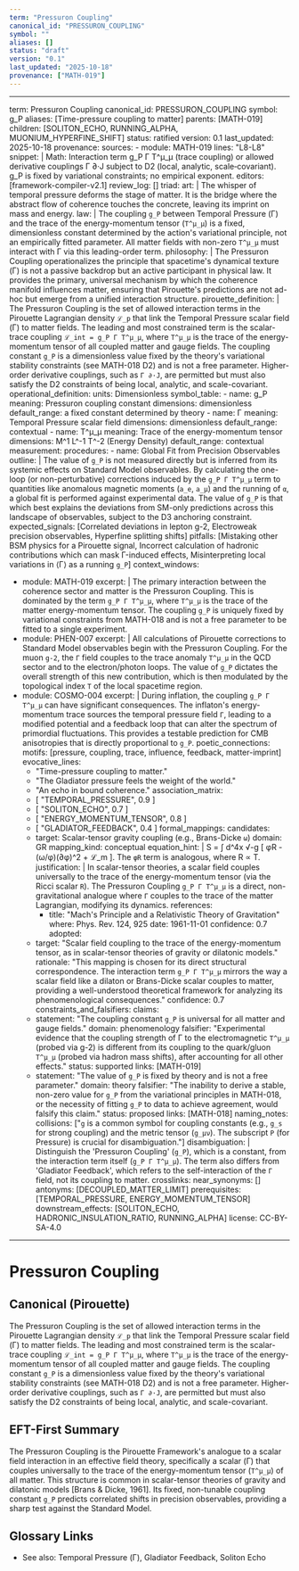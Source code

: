 ```yaml
---
term: "Pressuron Coupling"
canonical_id: "PRESSURON_COUPLING"
symbol: ""
aliases: []
status: "draft"
version: "0.1"
last_updated: "2025-10-18"
provenance: ["MATH-019"]
---
```


---
term: Pressuron Coupling
canonical_id: PRESSURON_COUPLING
symbol: g_P
aliases: [Time-pressure coupling to matter]
parents: [MATH-019]
children: [SOLITON_ECHO, RUNNING_ALPHA, MUONIUM_HYPERFINE_SHIFT]
status: ratified
version: 0.1
last_updated: 2025-10-18
provenance:
  sources:
    - module: MATH-019
      lines: "L8-L8"
      snippet: |
        Math: Interaction term g_P Γ T^μ_μ (trace coupling) or allowed derivative couplings Γ ∂·J subject to D2 (local, analytic, scale‑covariant). g_P is fixed by variational constraints; no empirical exponent.
  editors: [framework-compiler-v2.1]
  review_log: []
triad:
  art: |
    The whisper of temporal pressure deforms the stage of matter. It is the bridge where the abstract flow of coherence touches the concrete, leaving its imprint on mass and energy.
  law: |
    The coupling `g_P` between Temporal Pressure (Γ) and the trace of the energy-momentum tensor (`T^μ_μ`) is a fixed, dimensionless constant determined by the action's variational principle, not an empirically fitted parameter. All matter fields with non-zero `T^μ_μ` must interact with Γ via this leading-order term.
  philosophy: |
    The Pressuron Coupling operationalizes the principle that spacetime's dynamical texture (Γ) is not a passive backdrop but an active participant in physical law. It provides the primary, universal mechanism by which the coherence manifold influences matter, ensuring that Pirouette's predictions are not ad-hoc but emerge from a unified interaction structure.
pirouette_definition: |
  The Pressuron Coupling is the set of allowed interaction terms in the Pirouette Lagrangian density `ℒ_p` that link the Temporal Pressure scalar field (Γ) to matter fields. The leading and most constrained term is the scalar-trace coupling `ℒ_int = g_P Γ T^μ_μ`, where `T^μ_μ` is the trace of the energy-momentum tensor of all coupled matter and gauge fields. The coupling constant `g_P` is a dimensionless value fixed by the theory's variational stability constraints (see MATH-018 D2) and is not a free parameter. Higher-order derivative couplings, such as `Γ ∂·J`, are permitted but must also satisfy the D2 constraints of being local, analytic, and scale-covariant.
operational_definition:
  units: Dimensionless
  symbol_table:
    - name: g_P
      meaning: Pressuron coupling constant
      dimensions: dimensionless
      default_range: a fixed constant determined by theory
    - name: Γ
      meaning: Temporal Pressure scalar field
      dimensions: dimensionless
      default_range: contextual
    - name: T^μ_μ
      meaning: Trace of the energy-momentum tensor
      dimensions: M^1 L^-1 T^-2 (Energy Density)
      default_range: contextual
  measurement:
    procedures:
      - name: Global Fit from Precision Observables
        outline: |
          The value of `g_P` is not measured directly but is inferred from its systemic effects on Standard Model observables. By calculating the one-loop (or non-perturbative) corrections induced by the `g_P Γ T^μ_μ` term to quantities like anomalous magnetic moments (`a_e`, `a_μ`) and the running of `α`, a global fit is performed against experimental data. The value of `g_P` is that which best explains the deviations from SM-only predictions across this landscape of observables, subject to the D3 anchoring constraint.
        expected_signals: [Correlated deviations in lepton g-2, Electroweak precision observables, Hyperfine splitting shifts]
        pitfalls: [Mistaking other BSM physics for a Pirouette signal, Incorrect calculation of hadronic contributions which can mask Γ-induced effects, Misinterpreting local variations in ⟨Γ⟩ as a running `g_P`]
context_windows:
  - module: MATH-019
    excerpt: |
      The primary interaction between the coherence sector and matter is the Pressuron Coupling. This is dominated by the term `g_P Γ T^μ_μ`, where `T^μ_μ` is the trace of the matter energy-momentum tensor. The coupling `g_P` is uniquely fixed by variational constraints from MATH-018 and is not a free parameter to be fitted to a single experiment.
  - module: PHEN-007
    excerpt: |
      All calculations of Pirouette corrections to Standard Model observables begin with the Pressuron Coupling. For the muon `g-2`, the `Γ` field couples to the trace anomaly `T^μ_μ` in the QCD sector and to the electron/photon loops. The value of `g_P` dictates the overall strength of this new contribution, which is then modulated by the topological index `T` of the local spacetime region.
  - module: COSMO-004
    excerpt: |
      During inflation, the coupling `g_P Γ T^μ_μ` can have significant consequences. The inflaton's energy-momentum trace sources the temporal pressure field `Γ`, leading to a modified potential and a feedback loop that can alter the spectrum of primordial fluctuations. This provides a testable prediction for CMB anisotropies that is directly proportional to `g_P`.
poetic_connections:
  motifs: [pressure, coupling, trace, influence, feedback, matter-imprint]
  evocative_lines:
    - "Time-pressure coupling to matter."
    - "The Gladiator pressure feels the weight of the world."
    - "An echo in bound coherence."
  association_matrix:
    - [ "TEMPORAL_PRESSURE", 0.9 ]
    - [ "SOLITON_ECHO", 0.7 ]
    - [ "ENERGY_MOMENTUM_TENSOR", 0.8 ]
    - [ "GLADIATOR_FEEDBACK", 0.4 ]
formal_mappings:
  candidates:
    - target: Scalar-tensor gravity coupling (e.g., Brans-Dicke `ω`)
      domain: GR
      mapping_kind: conceptual
      equation_hint: |
        S = ∫ d^4x √-g [ φR - (ω/φ)(∂φ)^2 + ℒ_m ]. The `φR` term is analogous, where R ∝ T.
      justification: |
        In scalar-tensor theories, a scalar field couples universally to the trace of the energy-momentum tensor (via the Ricci scalar `R`). The Pressuron Coupling `g_P Γ T^μ_μ` is a direct, non-gravitational analogue where `Γ` couples to the trace of the matter Lagrangian, modifying its dynamics.
      references:
        - title: "Mach's Principle and a Relativistic Theory of Gravitation"
          where: Phys. Rev. 124, 925
          date: 1961-11-01
      confidence: 0.7
  adopted:
    - target: "Scalar field coupling to the trace of the energy-momentum tensor, as in scalar-tensor theories of gravity or dilatonic models."
      rationale: "This mapping is chosen for its direct structural correspondence. The interaction term `g_P Γ T^μ_μ` mirrors the way a scalar field like a dilaton or Brans-Dicke scalar couples to matter, providing a well-understood theoretical framework for analyzing its phenomenological consequences."
      confidence: 0.7
constraints_and_falsifiers:
  claims:
    - statement: "The coupling constant `g_P` is universal for all matter and gauge fields."
      domain: phenomenology
      falsifier: "Experimental evidence that the coupling strength of Γ to the electromagnetic `T^μ_μ` (probed via g-2) is different from its coupling to the quark/gluon `T^μ_μ` (probed via hadron mass shifts), after accounting for all other effects."
      status: supported
      links: [MATH-019]
    - statement: "The value of `g_P` is fixed by theory and is not a free parameter."
      domain: theory
      falsifier: "The inability to derive a stable, non-zero value for `g_P` from the variational principles in MATH-018, or the necessity of fitting `g_P` to data to achieve agreement, would falsify this claim."
      status: proposed
      links: [MATH-018]
naming_notes:
  collisions: ["`g` is a common symbol for coupling constants (e.g., `g_s` for strong coupling) and the metric tensor (`g_μν`). The subscript `P` (for Pressure) is crucial for disambiguation."]
  disambiguation: |
    Distinguish the 'Pressuron Coupling' (`g_P`), which is a constant, from the interaction term itself (`g_P Γ T^μ_μ`). The term also differs from 'Gladiator Feedback', which refers to the self-interaction of the `Γ` field, not its coupling to matter.
crosslinks:
  near_synonyms: []
  antonyms: [DECOUPLED_MATTER_LIMIT]
  prerequisites: [TEMPORAL_PRESSURE, ENERGY_MOMENTUM_TENSOR]
  downstream_effects: [SOLITON_ECHO, HADRONIC_INSULATION_RATIO, RUNNING_ALPHA]
license: CC-BY-SA-4.0
---

# Pressuron Coupling

## Canonical (Pirouette)
The Pressuron Coupling is the set of allowed interaction terms in the Pirouette Lagrangian density `ℒ_p` that link the Temporal Pressure scalar field (Γ) to matter fields. The leading and most constrained term is the scalar-trace coupling `ℒ_int = g_P Γ T^μ_μ`, where `T^μ_μ` is the trace of the energy-momentum tensor of all coupled matter and gauge fields. The coupling constant `g_P` is a dimensionless value fixed by the theory's variational stability constraints (see MATH-018 D2) and is not a free parameter. Higher-order derivative couplings, such as `Γ ∂·J`, are permitted but must also satisfy the D2 constraints of being local, analytic, and scale-covariant.

## EFT-First Summary
The Pressuron Coupling is the Pirouette Framework's analogue to a scalar field interaction in an effective field theory, specifically a scalar (Γ) that couples universally to the trace of the energy-momentum tensor (`T^μ_μ`) of all matter. This structure is common in scalar-tensor theories of gravity and dilatonic models [Brans & Dicke, 1961]. Its fixed, non-tunable coupling constant `g_P` predicts correlated shifts in precision observables, providing a sharp test against the Standard Model.

## Glossary Links
- See also: Temporal Pressure (Γ), Gladiator Feedback, Soliton Echo